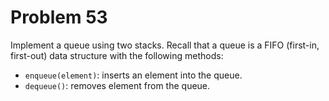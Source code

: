 # Problem 53

Implement a queue using two stacks. Recall that a queue is a FIFO (first-in, first-out) data structure with the following methods:

- `enqueue(element)`: inserts an element into the queue.
- `dequeue()`: removes element from the queue.
